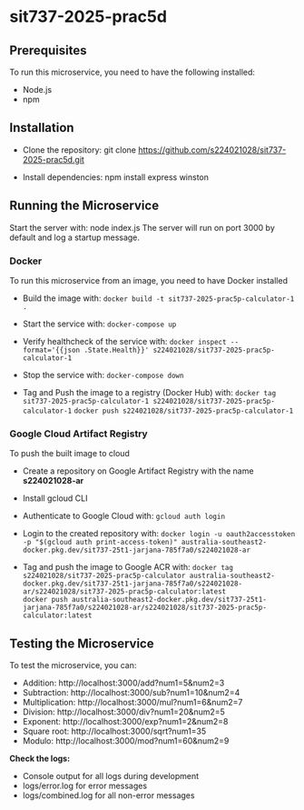 # sit737-2025-prac5d

## Prerequisites
To run this microservice, you need to have the following installed:
- Node.js
- npm

## Installation
- Clone the repository:
git clone https://github.com/s224021028/sit737-2025-prac5d.git

- Install dependencies:
npm install express winston

## Running the Microservice
Start the server with:
node index.js
The server will run on port 3000 by default and log a startup message.

### Docker
To run this microservice from an image, you need to have Docker installed

- Build the image with:
```docker build -t sit737-2025-prac5p-calculator-1 .```

- Start the service with:
```docker-compose up```

- Verify healthcheck of the service with:
```docker inspect --format='{{json .State.Health}}' s224021028/sit737-2025-prac5p-calculator-1```

- Stop the service with:
```docker-compose down```

- Tag and Push the image to a registry (Docker Hub) with:
```docker tag sit737-2025-prac5p-calculator-1 s224021028/sit737-2025-prac5p-calculator-1```
```docker push s224021028/sit737-2025-prac5p-calculator-1```

### Google Cloud Artifact Registry
To push the built image to cloud

- Create a repository on Google Artifact Registry with the name <b>s224021028-ar</b>
- Install gcloud CLI

- Authenticate to Google Cloud with:
```gcloud auth login```

- Login to the created repository with:
```docker login -u oauth2accesstoken -p "$(gcloud auth print-access-token)" australia-southeast2-docker.pkg.dev/sit737-25t1-jarjana-785f7a0/s224021028-ar```

- Tag and push the image to Google ACR with:
```docker tag s224021028/sit737-2025-prac5p-calculator australia-southeast2-docker.pkg.dev/sit737-25t1-jarjana-785f7a0/s224021028-ar/s224021028/sit737-2025-prac5p-calculator:latest```<br>
```docker push australia-southeast2-docker.pkg.dev/sit737-25t1-jarjana-785f7a0/s224021028-ar/s224021028/sit737-2025-prac5p-calculator:latest```

## Testing the Microservice
To test the microservice, you can:

- Addition: http://localhost:3000/add?num1=5&num2=3
- Subtraction: http://localhost:3000/sub?num1=10&num2=4
- Multiplication: http://localhost:3000/mul?num1=6&num2=7
- Division: http://localhost:3000/div?num1=20&num2=5
- Exponent: http://localhost:3000/exp?num1=2&num2=8
- Square root: http://localhost:3000/sqrt?num1=35
- Modulo: http://localhost:3000/mod?num1=60&num2=9

<b>Check the logs:</b>

- Console output for all logs during development
- logs/error.log for error messages
- logs/combined.log for all non-error messages
